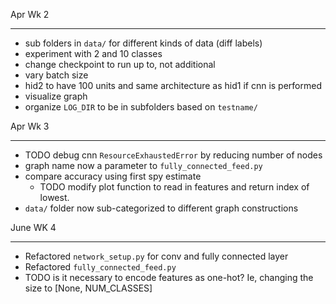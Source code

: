 Apr Wk 2
**********
- sub folders in `data/` for different kinds of data (diff labels)
- experiment with 2 and 10 classes
- change checkpoint to run up to, not additional
- vary batch size
- hid2 to have 100 units and same architecture as hid1 if cnn is performed
- visualize graph
- organize `LOG_DIR` to be in subfolders based on `testname/`

Apr Wk 3
***********
- TODO debug cnn `ResourceExhaustedError` by reducing number of nodes
- graph name now a parameter to `fully_connected_feed.py`
- compare accuracy using first spy estimate
    - TODO modify plot function to read in features and return index of lowest.
- `data/` folder now sub-categorized to different graph constructions


June WK 4
***********
- Refactored `network_setup.py` for conv and fully connected layer
- Refactored `fully_connected_feed.py`
- TODO is it necessary to encode features as one-hot? Ie, changing the size to [None, NUM_CLASSES]
